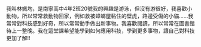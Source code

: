 我叫林姵均，是南寧高中4年2班20號我的興趣是游泳，但沒有游很好，我喜歡小動物，所以常常救動物回家，例如救被蟑螂屋黏住的壁虎，路邊受傷的小貓......我常常對科技感到好奇，所以常常動手做出新事物。我喜歡閱讀，所以常常在圖書館待上一整晚。我在這堂課希望能學到如何應用科技，學到更多事物，讓自己對科技更加了解!!
